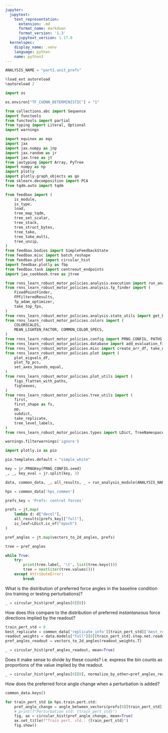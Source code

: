 ```yaml
---
jupyter:
  jupytext:
    text_representation:
      extension: .md
      format_name: markdown
      format_version: '1.3'
      jupytext_version: 1.17.0
  kernelspec:
    display_name: .venv
    language: python
    name: python3
---
```


```python
ANALYSIS_NAME = "part1.unit_prefs"
```

```python
%load_ext autoreload
%autoreload 2
```

```python
import os

os.environ["TF_CUDNN_DETERMINISTIC"] = "1"
```

```python
from collections.abc import Sequence
import functools
from functools import partial
from typing import Literal, Optional
import warnings

import equinox as eqx
import jax
import jax.numpy as jnp
import jax.random as jr
import jax.tree as jt
from jaxtyping import Array, PyTree
import numpy as np
import plotly
import plotly.graph_objects as go
from sklearn.decomposition import PCA
from tqdm.auto import tqdm

from feedbax import (
    is_module, 
    is_type,
    load, 
    tree_map_tqdm,
    tree_set_scalar,
    tree_stack,
    tree_struct_bytes,
    tree_take, 
    tree_take_multi,
    tree_unzip,
)
from feedbax.bodies import SimpleFeedbackState
from feedbax.misc import batch_reshape
from feedbax.plot import circular_hist
import feedbax.plotly as fbp
from feedbax.task import centreout_endpoints
import jax_cookbook.tree as jtree

from rnns_learn_robust_motor_policies.analysis.execution import run_analysis_module
from rnns_learn_robust_motor_policies.analysis.fp_finder import (
    FixedPointFinder,
    FPFilteredResults,
    fp_adam_optimizer,
    take_top_fps,
)
from rnns_learn_robust_motor_policies.analysis.state_utils import get_best_replicate, exclude_bad_replicates, angle_between_vectors
from rnns_learn_robust_motor_policies.colors import (
    COLORSCALES,
    MEAN_LIGHTEN_FACTOR, COMMON_COLOR_SPECS,
)
from rnns_learn_robust_motor_policies.config import PRNG_CONFIG, PATHS
from rnns_learn_robust_motor_policies.database import add_evaluation_figure, savefig
from rnns_learn_robust_motor_policies.misc import create_arr_df, take_non_nan, lohi, vectors_to_2d_angles
from rnns_learn_robust_motor_policies.plot import (
    plot_eigvals_df,
    plot_fp_pcs,
    set_axes_bounds_equal,
)
from rnns_learn_robust_motor_policies.plot_utils import (
    figs_flatten_with_paths,
    figleaves,
)
from rnns_learn_robust_motor_policies.tree_utils import (
    first,
    first_shape as fs,
    pp,
    subdict, 
    take_replicate,
    tree_level_labels,
)
from rnns_learn_robust_motor_policies.types import LDict, TreeNamespace
```

```python
warnings.filterwarnings('ignore')
```

```python
import plotly.io as pio

pio.templates.default = "simple_white"
```

```python
key = jr.PRNGKey(PRNG_CONFIG.seed)
_, _, key_eval = jr.split(key, 3)

data, common_data, _, all_results, _ = run_analysis_module(ANALYSIS_NAME, key=key)
```

```python
hps = common_data['hps_common']
```

```python
prefs_key = 'Prefs: control forces'

prefs = jt.map(
    lambda d: d["decel"],
    all_results[prefs_key]["full"], 
    is_leaf=LDict.is_of("epoch")
)

pref_angles = jt.map(vectors_to_2d_angles, prefs)
```

```python
tree = pref_angles 

while True:
    try:
        print(tree.label, '\t', list(tree.keys()))
        tree = next(iter(tree.values()))
    except AttributeError:
        break
```

What is the distribution of preferred force angles in the baseline condition (no training or testing
perturbations)?

```python
_ = circular_hist(pref_angles[0][0])
```

How does this compare to the distribution of preferred *instantaneous* force directions implied by
the readout?

```python
train_pert_std = 0
best_replicate = common_data['replicate_info'][train_pert_std]['best_replicates']['best_total_loss']
readout_weights = data.models["full"][0][train_pert_std].step.net.readout.weight[best_replicate]
pref_angles_readout = vectors_to_2d_angles(readout_weights.T)

_ = circular_hist(pref_angles_readout, mean=True)
```

Does it make sense to divide by these counts? i.e. express the bin counts as proportions of the
value implied by the readout.

```python
_ = circular_hist(pref_angles[0][0], normalize_by_other=pref_angles_readout)
```

How does the preferred force angle change when a perturbation is added?

```python
common_data.keys()
```

```python
for train_pert_std in hps.train.pert.std:
    pref_angle_change = angle_between_vectors(prefs[0][train_pert_std], prefs[4][train_pert_std])
    # print(f"Perturbation std: {train_pert_std}")
    fig, ax = circular_hist(pref_angle_change, mean=True)
    ax.set_title(f"Train pert. std.: {train_pert_std}")
    fig.show()

```

```python

```
